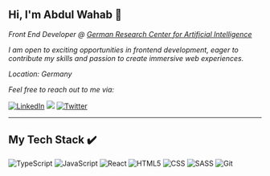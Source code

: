 ## Hi, I'm Abdul Wahab 👋

<p><em>Front End Developer @ <a href="https://www.dfki.de/en/web">German Research Center for Artificial Intelligence</a></em></p>
<p><em>I am open to exciting opportunities in frontend development, eager to contribute my skills and passion to create immersive web experiences.</em></p>
<p><em>Location: Germany </em></p>
<p><em>Feel free to reach out to me via:</em></p>
<a href="https://www.linkedin.com/in/abdulwahabse" target="_blank"><img src="https://img.shields.io/badge/LinkedIn-0077B5?style=for-the-badge&logo=linkedin&logoColor=white" alt="LinkedIn"></a>
<a href="mailto:abdulwahabse@outlook.com?"><img src="https://img.shields.io/badge/Microsoft_Outlook-0078D4?style=for-the-badge&logo=microsoft-outlook&logoColor=white"/></a>
<a href="https://twitter.com/AbdulWahabSE" target="_blank"><img src="https://img.shields.io/badge/Twitter-1DA1F2?style=for-the-badge&logo=twitter&logoColor=white" alt="Twitter"></a>

---

## My Tech Stack :heavy_check_mark:

![TypeScript](https://img.shields.io/badge/typescript-%23007ACC.svg?style=for-the-badge&logo=typescript&logoColor=white)
![JavaScript](https://img.shields.io/badge/javascript-%23323330.svg?style=for-the-badge&logo=javascript&logoColor=%23F7DF1E) ![React](https://img.shields.io/badge/react-%2320232a.svg?style=for-the-badge&logo=react&logoColor=%2361DAFB) ![HTML5](https://img.shields.io/badge/HTML5-E34F26?style=for-the-badge&logo=html5&logoColor=white) ![CSS](https://img.shields.io/badge/CSS3-1572B6?style=for-the-badge&logo=css3&logoColor=white) ![SASS](https://img.shields.io/badge/Sass-CC6699?style=for-the-badge&logo=sass&logoColor=white)  ![Git](https://img.shields.io/badge/git-%23F05033.svg?style=for-the-badge&logo=git&logoColor=white)
<!--  
![Angular](https://img.shields.io/badge/angular-%23DD0031.svg?style=for-the-badge&logo=angular&logoColor=white) 
![Jest](https://img.shields.io/badge/Jest-C21325?style=for-the-badge&logo=jest&logoColor=white)
-->
